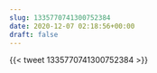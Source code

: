 ```yaml
---
slug: 1335770741300752384
date: 2020-12-07 02:18:56+00:00
draft: false
---
```


{{< tweet 1335770741300752384 >}}
